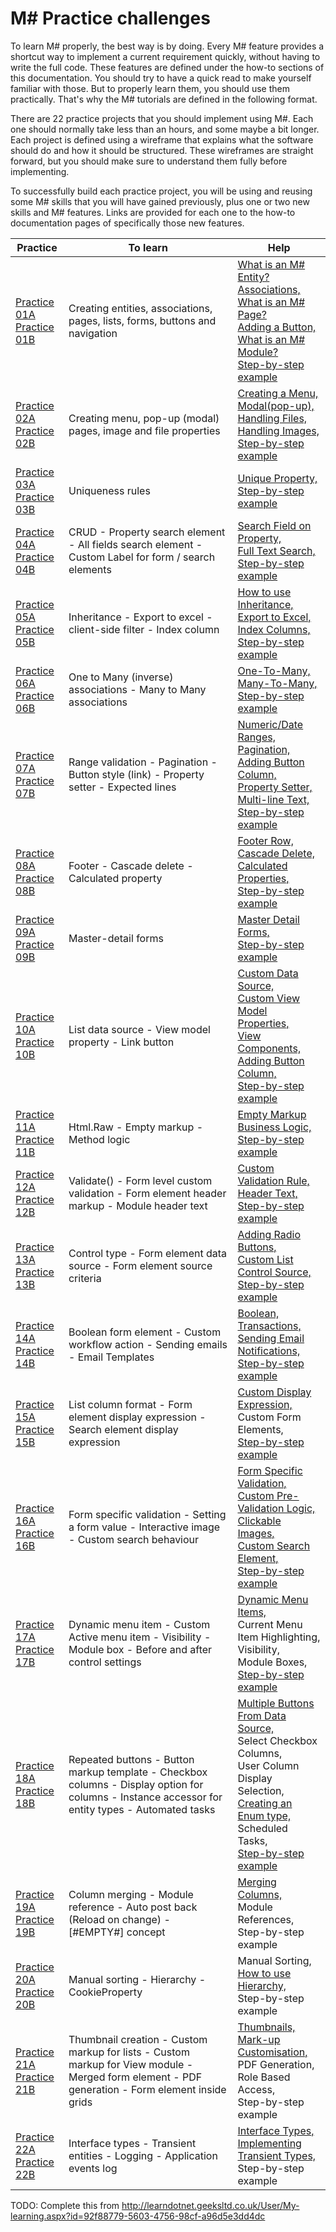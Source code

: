 # M# Practice challenges

To learn M# properly, the best way is by doing. Every M# feature provides a shortcut way to implement a current requirement quickly, without having to write the full code. These features are defined under the how-to sections of this documentation. You should try to have a quick read to make yourself familiar with those. But to properly learn them, you should use them practically. That's why the M# tutorials are defined in the following format.

There are 22 practice projects that you should implement using M#. Each one should normally take less than an hours, and some maybe a bit longer. Each project is defined using a wireframe that explains what the software should do and how it should be structured. These wireframes are straight forward, but you should make sure to understand them fully before implementing.

To successfully build each practice project, you will be using and reusing some M# skills that you will have gained previously, plus one or two new skills and M# features. Links are provided for each one to the how-to documentation pages of specifically those new features.

| Practice       | To learn | Help |
|-------------|-----------|------|
| [Practice 01A](https://design.visualspec.co.uk/?p=MSharp.Practice.1)<br/>[Practice 01B](http://design.visualspec.co.uk/?p=MSharp.Tutorial.1) | Creating entities, associations, pages, lists, forms, buttons and navigation | [What is an M# Entity?](../Basics/Entity.md)<br/>[Associations,](../Domain/Associations.md)<br/> [What is an M# Page?](../Basics/Page.md)<br/> [Adding a Button,](../how-to/buttons-links/adding-a-button.md)<br/> [What is an M# Module?](../Basics/Module)<br/> [Step-by-step example](../Tutorials/1/README.md)|
| [Practice 02A](https://design.visualspec.co.uk/?p=MSharp.Practice.2)<br/>[Practice 02B](http://design.visualspec.co.uk/?p=MSharp.Tutorial.2) | Creating menu, pop-up (modal) pages, image and file properties | [Creating a Menu,](../how-to/menus/creatingMenu.md)<br/> [Modal(pop-up),](../how-to/navigation/modal-PopUp.md)<br/> [Handling Files,](../how-to/filesAndImages/file.md)<br/>[Handling Images,](../how-to/filesAndImages/image.md)<br/> [Step-by-step example](../Tutorials/2/README.md)|
| [Practice 03A](https://design.visualspec.co.uk/?p=MSharp.Practice.3)<br/>[Practice 03B](http://design.visualspec.co.uk/?p=MSharp.Tutorial.3) | Uniqueness rules | [Unique Property,](../how-to/validation/unique.md)<br/> [Step-by-step example](../Tutorials/3/README.md)|
| [Practice 04A](https://design.visualspec.co.uk/?p=MSharp.Practice.4)<br/>[Practice 04B](http://design.visualspec.co.uk/?p=MSharp.tutorial.4) |  CRUD - Property search element - All fields search element - Custom Label for form / search elements | [Search Field on Property,](../how-to/search/searchFieldOnProperty.md)<br/> [Full Text Search,](../how-to/search/fullTextSearch.md)<br/>  [Step-by-step example](../Tutorials/4/README.md)|
| [Practice 05A](https://design.visualspec.co.uk/?p=MSharp.practice.5)<br/>[Practice 05B](http://design.visualspec.co.uk/?p=MSharp.Tutorial.5) | Inheritance - Export to excel - client-side filter - Index column | [How to use Inheritance,](../how-to/types/inheritance.md) <br/>[Export to Excel,](../how-to/list-modules/exportToCsvExcel.md)<br/>[Index Columns,](///how-to/list-modules/index-column.md) <br/>[Step-by-step example](../Tutorials/5/README.md)|
| [Practice 06A](https://design.visualspec.co.uk/?p=MSharp.Practice.6)<br/>[Practice 06B](http://design.visualspec.co.uk/?p=MSharp.Tutorial.6) | One to Many (inverse) associations - Many to Many associations |  [One-To-Many,](../how-to/associations/manyToOne.md)<br/> [Many-To-Many,](../how-to/associations/manyToMany.md) <br/>[Step-by-step example](../Tutorials/6/README.md)|
| [Practice 07A](https://design.visualspec.co.uk/?p=MSharp.Practice.7)<br/>[Practice 07B](http://design.visualspec.co.uk/?p=MSharp.Tutorial.7) | Range validation - Pagination - Button style (link) - Property setter - Expected lines | [Numeric/Date Ranges,](../how-to/validation/numericAndDateRange.md)<br/> [Pagination,](../how-to/list-modules/pagination.md) <br/>[Adding Button Column,](../how-to/list-modules/adding-link-button-column.md)<br/> [Property Setter,](../how-to/formModules/defaultValuesPropertySetter.md)<br/> [Multi-line Text,](../how-to/properties/multiLineText.md) <br/>[Step-by-step example](../Tutorials/7/README.md)|
| [Practice 08A](https://design.visualspec.co.uk/?p=MSharp.Practice.8)<br/>[Practice 08B](http://design.visualspec.co.uk/?p=MSharp.Tutorial.8) | Footer - Cascade delete -Calculated property | [Footer Row,](../how-to/list-modules/footerRow.md)<br/> [Cascade Delete,](../how-to/associations/deleting.md)<br/> [Calculated Properties,](../Domain/CalculatedProperties.md) <br/>[Step-by-step example](../Tutorials/8/README.md)|
| [Practice 09A](https://design.visualspec.co.uk/?p=MSharp.Practice.9)<br/>[Practice 09B](http://design.visualspec.co.uk/?p=MSharp.Tutorial.9) | Master-detail forms | [Master Detail Forms,](../how-to/uiComposition/masterDetailForms.md)<br/>  [Step-by-step example](../Tutorials/9/README.md)|
| [Practice 10A](https://design.visualspec.co.uk/?p=MSharp.Practice.10)<br/>[Practice 10B](http://design.visualspec.co.uk/?p=MSharp.Tutorial.10) | List data source - View model property - Link button | [Custom Data Source,](../how-to/list-modules/customDataSource.md) <br/> [Custom View Model Properties,](../how-to/misc/customViewModelProperties.md) <br/>[View Components,](../how-to/uiComposition/viewComponents.md)<br/> [Adding Button Column,](../how-to/list-modules/adding-link-button-column.md)<br/> [Step-by-step example](../Tutorials/10/README.md)|
| [Practice 11A](https://design.visualspec.co.uk/?p=MSharp.Practice.11)<br/>[Practice 11B](http://design.visualspec.co.uk/?p=MSharp.Tutorial.11) | Html.Raw - Empty markup - Method logic | [Empty Markup](../how-to/list-modules/emptyMarkup.md) <br/>[Business Logic,](../Domain/PartialClass.md) <br/> [Step-by-step example](../Tutorials/11/README.md)|
| [Practice 12A](https://design.visualspec.co.uk/?p=MSharp.Practice.12)<br/>[Practice 12B](http://design.visualspec.co.uk/?p=MSharp.Tutorial.12) | Validate() - Form level custom validation - Form element header markup - Module header text | [Custom Validation Rule,](../how-to/validation/customValidationRule.md) <br/>[Header Text,](../how-to/stylingAndCSS/headerText.md)<br/> [Step-by-step example](../Tutorials/12/README.md)|
| [Practice 13A](https://design.visualspec.co.uk/?p=MSharp.Practice.13a)<br/>[Practice 13B](http://design.visualspec.co.uk/?p=MSharp.Practice.13) | Control type - Form element data source - Form element source criteria | [Adding Radio Buttons,](../how-to/formModules/addingRadiobuttonList.md)<br/> [Custom List Control Source,](../how-to/formModules/customListControlSource.md)<br/> [Step-by-step example](../Tutorials/13/README.md)|
| [Practice 14A](https://design.visualspec.co.uk/?p=MSharp.Practice.14)<br/>[Practice 14B](http://design.visualspec.co.uk/?p=MSharp.tutorial.14) | Boolean form element - Custom workflow action - Sending emails - Email Templates | [Boolean,](../Domain/Boolean.md)<br/> [Transactions,](../how-to/buttons-links/transactions.md) <br/>[Sending Email Notifications,](../how-to/misc/sendingEmailNotifications.md)<br/> [Step-by-step example](../Tutorials/14/README.md)|
| [Practice 15A](https://design.visualspec.co.uk/?p=MSharp.Practice.15)<br/>[Practice 15B](http://design.visualspec.co.uk/?p=MSharp.Tutorial.15) | List column format - Form element display expression - Search element display expression | [Custom Display Expression,](../how-to/list-modules/custom-display-expression-format.md) <br/> Custom Form Elements,<br/> [Step-by-step example](../Tutorials/15/README.md)|
| [Practice 16A](https://design.visualspec.co.uk/?p=MSharp.practice.16)<br/>[Practice 16B](http://design.visualspec.co.uk/?p=MSharp.Tutorial.16) | Form specific validation - Setting a form value - Interactive image - Custom search behaviour | [Form Specific Validation,](../how-to/validation/formSpecificValidation.md)<br/> [Custom Pre-Validation Logic,](../how-to/validation/customPrevalidation.md)<br/> [Clickable Images,](../how-to/validation/customPrevalidation.md)<br/> [Custom Search Element,](../how-to/search/customSearchElement.md)<br/>  [Step-by-step example](../Tutorials/16/README.md)|
| [Practice 17A](https://design.visualspec.co.uk/?p=MSharp.practice.17)<br/>[Practice 17B](http://design.visualspec.co.uk/?p=MSharp.Tutorial.17) | Dynamic menu item - Custom Active menu item - Visibility - Module box - Before and after control settings | [Dynamic Menu Items,](../how-to/menus/dynamicMenuItems.md)<br/> Current Menu Item Highlighting,<br/> Visibility,<br/> Module Boxes,<br/>  [Step-by-step example](../Tutorials/17/README.md)|
| [Practice 18A](https://design.visualspec.co.uk/?p=MSharp.Practice.18)<br/>[Practice 18B](http://design.visualspec.co.uk/?p=MSharp.tutorial.18) | Repeated buttons - Button markup template - Checkbox columns - Display option for columns - Instance accessor for entity types - Automated tasks | [Multiple Buttons From Data Source,](../how-to/buttons-links/multiple-buttons-from-data-source.md)<br/> Select Checkbox Columns,<br/> User Column Display Selection,<br/> [Creating an Enum type,](../how-to/types/enum.md)<br/> Scheduled Tasks,<br/> [Step-by-step example](../Tutorials/18/README.md)|
| [Practice 19A](https://design.visualspec.co.uk/?p=MSharp.Practice.19)<br/>[Practice 19B](http://design.visualspec.co.uk/?p=MSharp.tutorial.19) |  Column merging - Module reference - Auto post back (Reload on change) - [#EMPTY#] concept | [Merging Columns,](../how-to/list-modules/merging-columns.md)<br/> Module References,<br/>  Step-by-step example|
| [Practice 20A](https://design.visualspec.co.uk/?p=MSharp.Practice.20)<br/>[Practice 20B](http://design.visualspec.co.uk/?p=MSharp.Tutorial.20) |  Manual sorting - Hierarchy - CookieProperty | Manual Sorting,<br/> [How to use Hierarchy,](../how-to/types/hierarchy.md)<br/> Step-by-step example|
| [Practice 21A](https://design.visualspec.co.uk/?p=MSharp.Practice.21)<br/>[Practice 21B](http://design.visualspec.co.uk/?p=MSharp.Tutorial.21) |  Thumbnail creation - Custom markup for lists - Custom markup for View module - Merged form element - PDF generation - Form element inside grids | [Thumbnails,](../how-to/filesAndImages/thumbnail.md)<br/>[Mark-up Customisation,](../how-to/stylingAndCSS/markupCustomisation.md)<br/>PDF Generation,<br/> Role Based Access,<br/>  Step-by-step example|
| [Practice 22A](https://design.visualspec.co.uk/?p=MSharp.Practice.22)<br/>[Practice 22B](http://design.visualspec.co.uk/?p=MSharp.Tutorial.22) |  Interface types - Transient entities - Logging - Application events log | [Interface Types,](../how-to/types/interfaces.md)<br/> [Implementing Transient Types,](../how-to/types/transient.md)<br/> Step-by-step example|

TODO: Complete this from
http://learndotnet.geeksltd.co.uk/User/My-learning.aspx?id=92f88779-5603-4756-98cf-a96d5e3dd4dc
